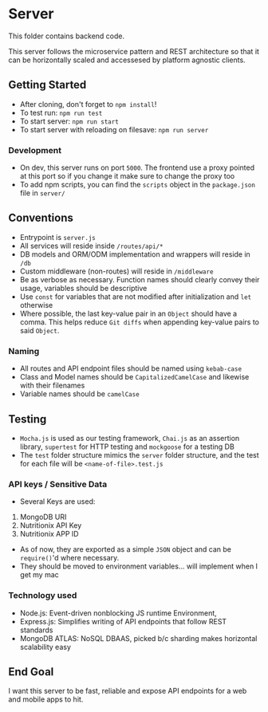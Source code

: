 # Server
This folder contains backend code. 

This server follows the microservice pattern and REST architecture so that it can be horizontally scaled and accessesed by platform agnostic clients.

## Getting Started
* After cloning, don't forget to `npm install`!
* To test run: `npm run test`
* To start server: `npm run start`
* To start server with reloading on filesave: `npm run server`

### Development
* On dev, this server runs on port `5000`. The frontend use a proxy pointed at this port so if you change it make sure to change the proxy too
* To add npm scripts, you can find the `scripts` object in the `package.json` file in `server/`

## Conventions
* Entrypoint is `server.js`
* All services will reside inside `/routes/api/*`
* DB models and ORM/ODM implementation and wrappers will reside in `/db`
* Custom middleware (non-routes) will reside in `/middleware`
* Be as verbose as necessary. Function names should clearly convey their usage, variables should be descriptive
* Use `const` for variables that are not modified after initialization and `let` otherwise
* Where possible, the last key-value pair in an `Object` should have a comma. This helps reduce `Git diffs` when appending key-value pairs to said `Object`.

### Naming
* All routes and API endpoint files should be named using `kebab-case`
* Class and Model names should be `CapitalizedCamelCase` and likewise with their filenames
* Variable names should be `camelCase`

## Testing
* `Mocha.js` is used as our testing framework, `Chai.js` as an assertion library, `supertest` for HTTP testing and `mockgoose` for a testing DB
* The `test` folder structure mimics the `server` folder structure, and the test for each file will be `<name-of-file>.test.js`

### API keys / Sensitive Data
* Several Keys are used: 
1. MongoDB URI
2. Nutritionix API Key
3. Nutritionix APP ID

* As of now, they are exported as a simple `JSON` object and can be `require()`'d where necessary.
* They should be moved to environment variables... will implement when I get my mac

### Technology used
* Node.js: Event-driven nonblocking JS runtime Environment, 
* Express.js: Simplifies writing of API endpoints that follow REST standards
* MongoDB ATLAS: NoSQL DBAAS, picked b/c sharding makes horizontal scalability easy

## End Goal
I want this server to be fast, reliable and expose API endpoints for a web and mobile apps to hit.